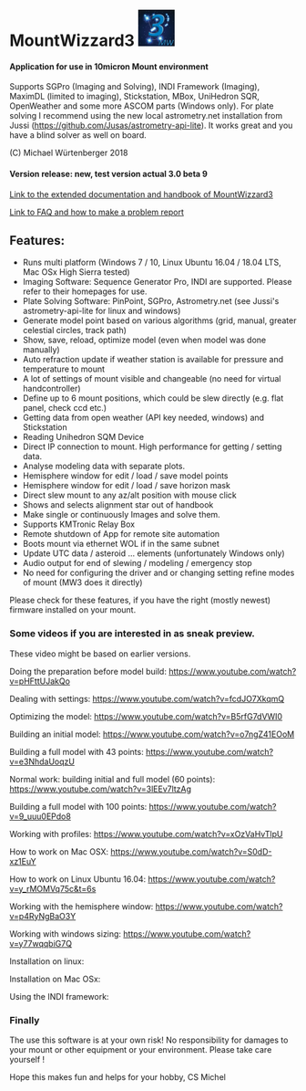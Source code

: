 # MountWizzard3 <img src="docu/pics/mw.png" width='64' height='64'/>

#### Application for use in 10micron Mount environment
Supports SGPro (Imaging and Solving), INDI Framework (Imaging), MaximDL (limited to imaging), Stickstation, MBox, UniHedron SQR,
OpenWeather and some more ASCOM parts (Windows only). For plate solving I recommend using the new local astrometry.net installation
from Jussi (https://github.com/Jusas/astrometry-api-lite). It works great and you have a blind solver as well
on board.

(C) Michael Würtenberger 2018

#### Version release: new, test version actual 3.0 beta 9

[Link to the extended documentation and handbook of MountWizzard3](./docu/home.md)

[Link to FAQ and how to make a problem report](./docu/FAQ.md)

## Features:
- Runs multi platform (Windows 7 / 10, Linux Ubuntu 16.04 / 18.04 LTS, Mac OSx High Sierra tested)
- Imaging Software: Sequence Generator Pro, INDI are supported. Please refer to their homepages for use.
- Plate Solving Software: PinPoint, SGPro, Astrometry.net (see Jussi's astrometry-api-lite for linux and windows)
- Generate model point based on various algorithms (grid, manual, greater celestial circles, track path)
- Show, save, reload, optimize model (even when model was done manually)
- Auto refraction update if weather station is available for pressure and temperature to mount
- A lot of settings of mount visible and changeable (no need for virtual handcontroller)
- Define up to 6 mount positions, which could be slew directly (e.g. flat panel, check ccd etc.)
- Getting data from open weather (API key needed, windows) and Stickstation
- Reading Unihedron SQM Device
- Direct IP connection to mount. High performance for getting / setting data.
- Analyse modeling data with separate plots.
- Hemisphere window for edit / load / save model points
- Hemisphere window for edit / load / save horizon mask
- Direct slew mount to any az/alt position with mouse click
- Shows and selects alignment star out of handbook
- Make single or continuously Images and solve them.
- Supports KMTronic Relay Box
- Remote shutdown of App for remote site automation
- Boots mount via ethernet WOL if in the same subnet
- Update UTC data / asteroid ... elements (unfortunately Windows only)
- Audio output for end of slewing / modeling / emergency stop
- No need for configuring the driver and or changing setting refine modes of mount (MW3 does it directly)

Please check for these features, if you have the right (mostly newest) firmware installed on your mount.

### Some videos if you are interested in as sneak preview.
These video might be based on earlier versions.

Doing the preparation before model build: https://www.youtube.com/watch?v=pHFttUJakQo

Dealing with settings: https://www.youtube.com/watch?v=fcdJO7XkqmQ

Optimizing the model: https://www.youtube.com/watch?v=B5rfG7dVWI0

Building an initial model: https://www.youtube.com/watch?v=o7ngZ41EOoM

Building a full model with 43 points: https://www.youtube.com/watch?v=e3NhdaUoqzU

Normal work: building initial and full model (60 points): https://www.youtube.com/watch?v=3lEEv7ltzAg

Building a full model with 100 points: https://www.youtube.com/watch?v=9_uuu0EPdo8

Working with profiles: https://www.youtube.com/watch?v=xOzVaHvTlpU

How to work on Mac OSX: https://www.youtube.com/watch?v=S0dD-xz1EuY

How to work on Linux Ubuntu 16.04: https://www.youtube.com/watch?v=y_rMOMVq75c&t=6s

Working with the hemisphere window: https://www.youtube.com/watch?v=p4RyNgBaO3Y

Working with windows sizing: https://www.youtube.com/watch?v=y77wqqbiG7Q

Installation on linux:

Installation on Mac OSx:

Using the INDI framework:

### Finally
The use this software is at your own risk! No responsibility for damages to your mount or other equipment or your
environment. Please take care yourself !

Hope this makes fun and helps for your hobby, CS Michel
